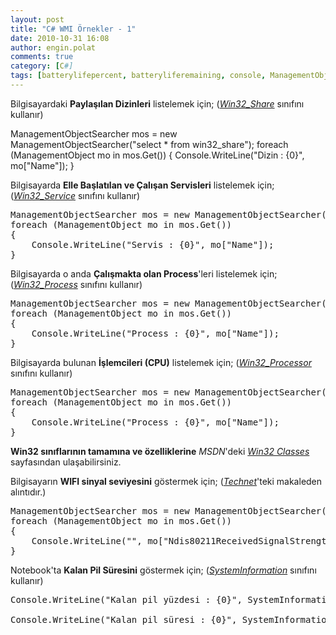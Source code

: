 ```yaml
---
layout: post
title: "C# WMI Örnekler - 1"
date: 2010-10-31 16:08
author: engin.polat
comments: true
category: [C#]
tags: [batterylifepercent, batteryliferemaining, console, ManagementObject, ManagementObjectSearcher, msdn, MSNdis_80211_ReceivedSignalStrength, Ndis80211ReceivedSignalStrength, powerstatus, systeminformation, technet, wifi, win32_process, win32_processor, win32_service, win32_share, WMI]
---
```

Bilgisayardaki **Paylaşılan Dizinleri** listelemek için; (<a href="http://msdn.microsoft.com/library/aa394435.aspx" target="_blank">*Win32_Share*</a> sınıfını kullanır)



ManagementObjectSearcher mos = new ManagementObjectSearcher("select * from win32_share");
foreach (ManagementObject mo in mos.Get())
{
    Console.WriteLine("Dizin : {0}", mo["Name"]);
}</pre>

Bilgisayarda **Elle Başlatılan ve Çalışan Servisleri** listelemek için; (<a href="http://msdn.microsoft.com/library/aa394418.aspx" target="_blank">*Win32_Service*</a> sınıfını kullanır)

<pre class="brush:csharp">ManagementObjectSearcher mos = new ManagementObjectSearcher("Select * from Win32_Service Where State='Running' AND StartMode='Manual'");
foreach (ManagementObject mo in mos.Get())
{
    Console.WriteLine("Servis : {0}", mo["Name"]);
}</pre>

Bilgisayarda o anda **Çalışmakta olan Process**'leri listelemek için; (<a href="http://msdn.microsoft.com/library/aa394372.aspx" target="_blank">*Win32_Process*</a> sınıfını kullanır)

<pre class="brush:csharp">ManagementObjectSearcher mos = new ManagementObjectSearcher("Select * from Win32_Process");
foreach (ManagementObject mo in mos.Get())
{
    Console.WriteLine("Process : {0}", mo["Name"]);
}</pre>

Bilgisayarda bulunan **İşlemcileri (CPU)** listelemek için; (<a href="http://msdn.microsoft.com/library/aa394373.aspx" target="_blank">*Win32_Processor*</a> sınıfını kullanır)

<pre class="brush:csharp">ManagementObjectSearcher mos = new ManagementObjectSearcher("Select * from Win32_Processor");
foreach (ManagementObject mo in mos.Get())
{
    Console.WriteLine("Process : {0}", mo["Name"]);
}</pre>

**Win32 sınıflarının tamamına ve özelliklerine** *MSDN*'deki <a href="http://msdn.microsoft.com/library/aa394084.aspx" target="_blank">*Win32 Classes*</a> sayfasından ulaşabilirsiniz.

Bilgisayarın **WIFI sinyal seviyesini** göstermek için; (<a href="http://blogs.technet.com/b/heyscriptingguy/archive/2007/03/22/how-can-i-determine-the-signal-strength-of-a-wireless-connection.aspx" target="_blank">*Technet*</a>'teki makaleden alıntıdır.)

<pre class="brush:csharp">ManagementObjectSearcher mos = new ManagementObjectSearcher(@"root\WMI", "select * from MSNdis_80211_ReceivedSignalStrength");
foreach (ManagementObject mo in mos.Get())
{
    Console.WriteLine("", mo["Ndis80211ReceivedSignalStrength"]);
}</pre>

Notebook'ta **Kalan Pil Süresini** göstermek için; (<a href="http://msdn.microsoft.com/library/system.windows.forms.systeminformation" target="_blank">*SystemInformation*</a> sınıfını kullanır)

<pre class="brush:csharp">Console.WriteLine("Kalan pil yüzdesi : {0}", SystemInformation.PowerStatus.BatteryLifePercent);

Console.WriteLine("Kalan pil süresi : {0}", SystemInformation.PowerStatus.BatteryLifeRemaining);


